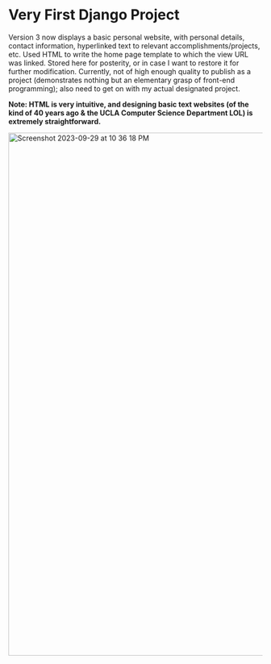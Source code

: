 # Very First Django Project

Version 3 now displays a basic personal website, with personal details, contact information, hyperlinked text to relevant accomplishments/projects, etc. Used HTML to write the home page template to which the view URL was linked. Stored here for posterity, or in case I want to restore it for further modification. Currently, not of high enough quality to publish as a project (demonstrates nothing but an elementary grasp of front-end programming); also need to get on with my actual designated project. 

**Note: HTML is very intuitive, and designing basic text websites (of the kind of 40 years ago & the UCLA Computer Science Department LOL) is extremely straightforward.**

<img width="1037" alt="Screenshot 2023-09-29 at 10 36 18 PM" src="https://github.com/visyat/vy_django_i1/assets/135551666/8e6711f7-5a60-4ceb-91f4-added071abd0">
